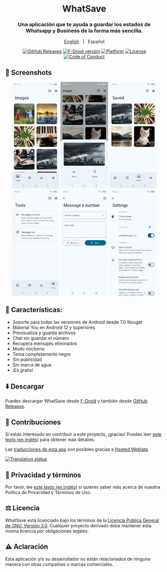 <div align="center">

# WhatSave

### Una aplicación que te ayuda a guardar los estados de Whatsapp y Business de la forma más sencilla.

[English](README.md)
&nbsp;&nbsp;|&nbsp;&nbsp;
Español

[![GitHub Releases](https://img.shields.io/github/v/release/mardous/WhatSave?label=GitHub%20Releases&logo=github)](https://github.com/mardous/WhatSave/releases/latest)
[![F-Droid version](https://img.shields.io/f-droid/v/com.simplified.wsstatussaver?label=F-Droid&logo=fdroid)](https://f-droid.org/packages/com.simplified.wsstatussaver/)
[![Platform](https://img.shields.io/badge/Platform-Android-green.svg?logo=android)](https://github.com/mardous/WhatSave)
[![License](https://img.shields.io/github/license/mardous/WhatSave?color=blue&label=License)](https://github.com/mardous/WhatSave/blob/master/LICENSE.md)
[![Code of Conduct](https://img.shields.io/badge/Contributor_Covenant-2.1-4baaaa.svg)](https://github.com/mardous/WhatSave/blob/master/CODE_OF_CONDUCT.md)
</div>

## 📱 Screenshots

<div align="center">
<div>
<img src="metadata/en-US/images/phoneScreenshots/1.jpg" width="30%" />
<img src="metadata/en-US/images/phoneScreenshots/2.jpg" width="30%" />
<img src="metadata/en-US/images/phoneScreenshots/3.jpg" width="30%" />
<img src="metadata/en-US/images/phoneScreenshots/4.jpg" width="30%" />
<img src="metadata/en-US/images/phoneScreenshots/5.jpg" width="30%" />
<img src="metadata/en-US/images/phoneScreenshots/6.jpg" width="30%" />
</div>
</div>

## 📃 Características:

* Soporte para todas las versiones de Android desde 7.0 Nougat
* Material You en Android 12 y superiores
* Previsualiza y guarda archivos
* Chat sin guardar el número
* Recupera mensajes eliminados
* Modo nocturno
* Tema completamente negro
* Sin publicidad
* Sin marca de agua
* ¡Es gratis!

## ⬇️ Descargar
Puedes descargar WhatSave desde [F-Droid](https://f-droid.org/packages/com.simplified.wsstatussaver) y también desde [GitHub Releases](https://github.com/mardous/WhatSave/releases/latest).

## 🤝 Contribuciones
Si estás interesado en contribuir a este proyecto, ¡gracias! Puedes leer [este texto (en inglés)](CONTRIBUTING.md) para obtener más detalles.

Las [traducciones de esta app](https://hosted.weblate.org/projects/whatsave/) son posibles gracias a [Hosted Weblate](https://hosted.weblate.org/about/).

[![Translation status](https://hosted.weblate.org/widget/whatsave/multi-green.svg)](https://hosted.weblate.org/engage/whatsave/)

## 🔏 Privacidad y términos
Por favor, lee [este texto (en inglés)](PRIVACY.md) si quieres saber más acerca de nuestra Política de Privacidad y Términos de Uso.

## ⚖️ Licencia
WhatSave está licenciado bajo los términos de la [Licencia Pública General de GNU, Versión 3.0](LICENSE.md).
Cualquier proyecto derivado debe mantener esta misma licencia por obligaciones legales.

## ⚠️ Aclaración
Esta aplicación y/o su desarrollador no están relacionados de ninguna manera con otras compañias o marcas comerciales.